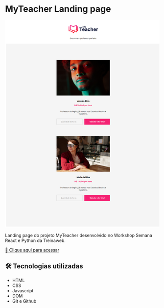 # MyTeacher Landing page

![preview](./.github/preview.png)

Landing page do projeto MyTeacher desenvolvido no Workshop Semana React e Python da Treinaweb.

[🔗 Clique aqui para acessar](https://torqu4to.github.io/myteacher-landing-page/)

## 🛠 Tecnologias utilizadas

- HTML
- CSS
- Javascript
- DOM
- Git e Github


